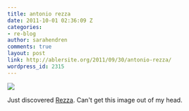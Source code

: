 ```yaml
---
title: antonio rezza
date: 2011-10-01 02:36:09 Z
categories:
- re-blog
author: sarahendren
comments: true
layout: post
link: http://ablersite.org/2011/09/30/antonio-rezza/
wordpress_id: 2315
---
```


[![](http://ablersite.files.wordpress.com/2011/09/antonio_rezza.jpg)](http://ablersite.files.wordpress.com/2011/09/antonio_rezza.jpg)

Just discovered [Rezza](http://www.rezzamastrella.com/newsito/bozza/index2.html). Can't get this image out of my head.
